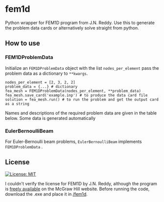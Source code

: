 # fem1d
Python wrapper for FEM1D program from J.N. Reddy. Use this to generate the problem data cards or alternatively solve straight from python. 
## How to use
### FEM1DProblemData
Initialize an `FEM1DProblemData` object with the list `nodes_per_element` pass the problem data as a dictionary to `**kwargs`. 
```
nodes_per_element = [2, 3, 2, 2]
problem_data = {...} # dictionary
fea_mesh = FEM1DProblemData(nodes_per_element, **problem_data)
fea_mesh.save_card('example.inp') # to produce the data card file
solution = fea_mesh.run() # to run the problem and get the output card as a string
```
Names and descriptions of the required problem data are given in the table below. Some data is generated automatically


### EulerBernoulliBeam
For Euler-Bernoulli beam problems, `EulerBernoulliBeam` implements `FEM1DProblemData` .
## License
[![License: MIT](https://img.shields.io/badge/License-MIT-yellow.svg)](https://opensource.org/licenses/MIT)

I couldn't verify the license for FEM1D by J.N. Reddy, although the program is [freely available](https://highered.mheducation.com/sites/0072466855/student_view0/executables.html) on the McGraw Hill website. Before running the code, download the .exe and place it in [/fem1d](/fem1d).
